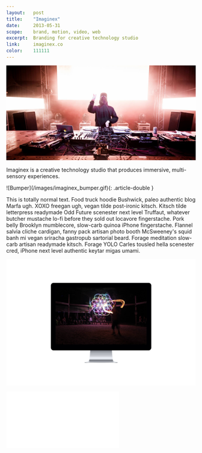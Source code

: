 ```yaml
---
layout:   post
title:    "Imaginex"
date:     2013-05-31
scope:    brand, motion, video, web
excerpt:  Branding for creative technology studio
link:     imaginex.co
color:    111111
---
```


![Dreamscape](/images/imaginex_dreamscape.jpg)

<p class="article-double article-text">Imaginex is a creative technology studio that produces immersive, multi-sensory experiences.</p>
![Bumper](/images/imaginex_bumper.gif){: .article-double }

<p class="article-body">This is totally normal text. Food truck hoodie Bushwick, paleo authentic blog Marfa ugh. XOXO freegan ugh, vegan tilde post-ironic kitsch. Kitsch tilde letterpress readymade Odd Future scenester next level Truffaut, whatever butcher mustache lo-fi before they sold out locavore fingerstache. Pork belly Brooklyn mumblecore, slow-carb quinoa iPhone fingerstache. Flannel salvia cliche cardigan, fanny pack artisan photo booth McSweeney's squid banh mi vegan sriracha gastropub sartorial beard. Forage meditation slow-carb artisan readymade kitsch. Forage YOLO Carles tousled hella scenester cred, iPhone next level authentic keytar migas umami.</p>

![Web](/images/imaginex_web-display.png)

<div class="article-wrapper">
    <div class="embed-container">
        <iframe src="//player.vimeo.com/video/67373009?title=0&amp;byline=0&amp;portrait=0&amp;color=78ffff" frameborder="0" webkitallowfullscreen mozallowfullscreen allowfullscreen></iframe>
    </div>
</div>